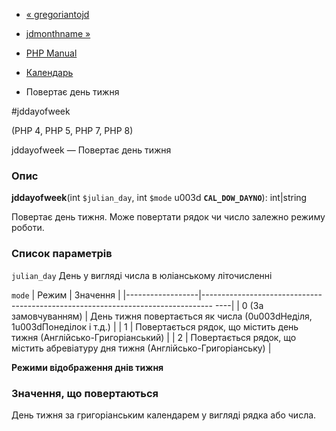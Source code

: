 - [« gregoriantojd](function.gregoriantojd.md)
- [jdmonthname »](function.jdmonthname.md)

- [PHP Manual](index.md)
- [Календарь](ref.calendar.md)
- Повертає день тижня

#jddayofweek

(PHP 4, PHP 5, PHP 7, PHP 8)

jddayofweek — Повертає день тижня

### Опис

**jddayofweek**(int `$julian_day`, int `$mode` u003d **`CAL_DOW_DAYNO`**):
int\|string

Повертає день тижня. Може повертати рядок чи число залежно
режиму роботи.

### Список параметрів

`julian_day`
День у вигляді числа в юліанському літочисленні

`mode`
| Режим | Значення |
|------------------|------------------------------ -------------------------------------------------- ----|
| 0 (За замовчуванням) | День тижня повертається як числа (0u003dНеділя, 1u003dПонеділок і т.д.) |
| 1 | Повертається рядок, що містить день тижня (Англійсько-Григоріанський) |
| 2 | Повертається рядок, що містить абревіатуру дня тижня (Англійсько-Григоріанську) |

**Режими відображення днів тижня**

### Значення, що повертаються

День тижня за григоріанським календарем у вигляді рядка або числа.
